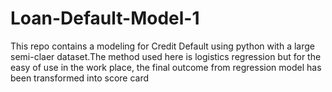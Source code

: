 # Loan-Default-Model-1
This repo contains a modeling for Credit Default using python with a large semi-claer dataset.The method used here is logistics regression but for the easy of use in the work place, the final outcome from regression model has been transformed into score card 
